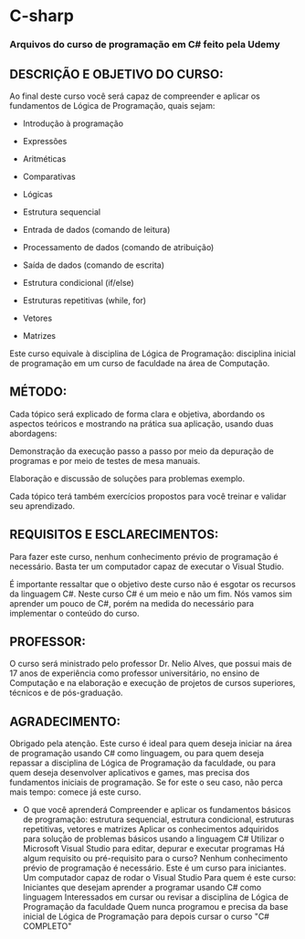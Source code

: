 # C-sharp


### Arquivos do curso de programação em C# feito pela Udemy 

## DESCRIÇÃO E OBJETIVO DO CURSO:

Ao final deste curso você será capaz de compreender e aplicar os fundamentos de Lógica de Programação, quais sejam:

   * Introdução à programação

   * Expressões

   * Aritméticas

   * Comparativas

   * Lógicas

   * Estrutura sequencial

   * Entrada de dados (comando de leitura)

   * Processamento de dados (comando de atribuição)

   * Saída de dados (comando de escrita)

   * Estrutura condicional (if/else)

   * Estruturas repetitivas (while, for)

   * Vetores

   * Matrizes

Este curso equivale à disciplina de Lógica de Programação: disciplina inicial de programação em um curso de faculdade na área de Computação.



## MÉTODO:

Cada tópico será explicado de forma clara e objetiva, abordando os aspectos teóricos e mostrando na prática sua aplicação, usando duas abordagens:

Demonstração da execução passo a passo por meio da depuração de programas e por meio de testes de mesa manuais.

Elaboração e discussão de soluções para problemas exemplo.

Cada tópico terá também exercícios propostos para você treinar e validar seu aprendizado.

## REQUISITOS E ESCLARECIMENTOS:

Para fazer este curso, nenhum conhecimento prévio de programação é necessário. Basta ter um computador capaz de executar o Visual Studio.

É importante ressaltar que o objetivo deste curso não é esgotar os recursos da linguagem C#. Neste curso C# é um meio e não um fim. Nós vamos sim aprender um pouco de C#, porém na medida do necessário para implementar o conteúdo do curso.

## PROFESSOR:

O curso será ministrado pelo professor Dr. Nelio Alves, que possui mais de 17 anos de experiência como professor universitário, no ensino de Computação e na elaboração e execução de projetos de cursos superiores, técnicos e de pós-graduação.

## AGRADECIMENTO:

Obrigado pela atenção. Este curso é ideal para quem deseja iniciar na área de programação usando C# como linguagem, ou para quem deseja repassar a disciplina de Lógica de Programação da faculdade, ou para quem deseja desenvolver aplicativos e games, mas precisa dos fundamentos iniciais de programação. Se for este o seu caso, não perca mais tempo: comece já este curso.

* O que você aprenderá
Compreender e aplicar os fundamentos básicos de programação: estrutura sequencial, estrutura condicional, estruturas repetitivas, vetores e matrizes
Aplicar os conhecimentos adquiridos para solução de problemas básicos usando a linguagem C#
Utilizar o Microsoft Visual Studio para editar, depurar e executar programas
Há algum requisito ou pré-requisito para o curso?
Nenhum conhecimento prévio de programação é necessário. Este é um curso para iniciantes.
Um computador capaz de rodar o Visual Studio
Para quem é este curso:
Iniciantes que desejam aprender a programar usando C# como linguagem
Interessados em cursar ou revisar a disciplina de Lógica de Programação da faculdade
Quem nunca programou e precisa da base inicial de Lógica de Programação para depois cursar o curso "C# COMPLETO"
